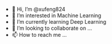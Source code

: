 - 👋 Hi, I’m @xufeng824
- 👀 I’m interested in Machine Learning
- 🌱 I’m currently learning Deep Learning
- 💞️ I’m looking to collaborate on ...
- 📫 How to reach me ...

<!---
xufeng824/xufeng824 is a ✨ special ✨ repository because its `README.md` (this file) appears on your GitHub profile.
You can click the Preview link to take a look at your changes.
--->
